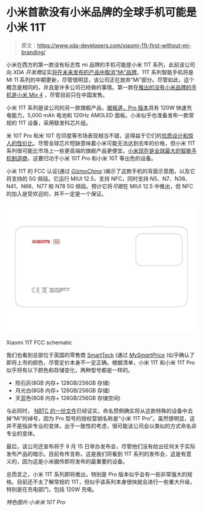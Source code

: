 # 小米首款没有小米品牌的全球手机可能是小米 11T

> 原文：<https://www.xda-developers.com/xiaomi-11t-first-without-mi-branding/>

小米在西方的第一款没有标志性 mi 品牌的手机可能是小米 11T 系列，此前该公司向 *XDA 开发商*证实[将在未来发布的产品中取消“Mi”品牌](https://www.xda-developers.com/xiaomi-ditches-mi-branding/)。11T 系列智能手机将是 Mi 11 系列的中期更新，尽管很明显，该公司正在放弃“Mi”部分。尽管如此，这个概念是相同的，并且是许多公司已经做的事情。第一款在[推出的没有小米品牌的手机是小米 Mix 4](https://www.xda-developers.com/xiaomi-mix-4-hands-on/) ，尽管目前只在中国发售。

小米 11T 系列是该公司的另一款旗舰产品，[据报道，Pro 版本](https://www.xda-developers.com/xiaomi-mi-11t-pro-leak120w-fast-charging/)具有 120W 快速充电能力，5,000 mAh 电池和 120Hz AMOLED 面板。小米似乎也准备发布一款常规的 11T 设备，采用联发科芯片组。

米 10T Pro 和米 10T 在印度等市场表现相当不错，这得益于它们的[优质设计和惊人的性价比](https://www.xda-developers.com/xiaomi-mi-10t-pro-great-lcd-better-than-good-amoled-display/)。尽管全球芯片短缺意味着小米可能无法达到去年的价格，但小米 11T 系列很可能比市场上一些更高端的旗舰产品更便宜。[小米现在是全球最大的智能手机制造商](https://www.xda-developers.com/xiaomi-top-smartphone-brand-globally/)，这要归功于小米 10T Pro 和小米 10T 等出色的设备。

小米 11T 的 FCC 认证(通过 [*GizmoChina*](https://www.gizmochina.com/2021/08/24/xiaomi-mi-11t-fcc-certified-reveals-rear-schematic/) )揭示了这款手机的背面示意图，以及它将支持的 5G 频段。它运行 MIUI 12.5，支持 NFC，同时支持 N5、N7、N38、N41、N66、N77 和 N78 5G 频段。预计它将*可能*在 MIUI 12.5 中推出，但 NFC 的加入是受欢迎的，并不一定是一个保证。

 <picture>![Xiaomi 11T FCC schematic](img/e95a432ec3a85fbed843508d3a5dab1f.png)</picture> 

Xiaomi 11T FCC schematic

我们也看到总部位于英国的零售商 [SmartTeck](https://www.smartteck.co.uk/catalogsearch/result/?q=xiaomi+11t) (通过 [*MySmartPrice*](https://www.mysmartprice.com/gear/xiaomi-11t-colour-storage-variants-leaked-launch/) )似乎确认了即将上市的颜色，尽管定价本身不一定正确。根据清单，小米 11T 和小米 11T Pro 似乎将有以下颜色和存储变化，两种型号都是一样的。

*   陨石灰(8GB 内存+ 128GB/256GB 存储)
*   月光白(8GB 内存+ 128GB/256GB 存储)
*   天蓝色(8GB 内存+ 128GB/256GB 存储空间)

与此同时， [NBTC 的一份文件](http://mocheck.nbtc.go.th/search/1542791)已经证实，命名惯例确实将从这款特殊的设备中去掉“Mi”的绰号，因为 Pro 型号的授权营销名称是“小米 11T Pro”。虽然很明显，这并不是指非专业的变体，出于一致性的考虑，很可能该公司会以类似的方式命名非专业的变体。

最后，该公司还宣布将于 9 月 15 日举办发布会，尽管他们没有给出任何关于实际发布产品的暗示。目前有传言称，这是我们将看到 11T 系列的发布会，这是有意义的，因为这是小米据传即将发布的最重要的设备。

总而言之，小米 11T 系列即将推出，特别是 Pro 版本似乎会有一些非常强大的规格。目前还不太了解常规的 11T，但似乎该系列本身很快就会进行一些重大升级，特别是在充电部门，包括 120W 充电。

*特色图片:小米米 10T Pro*